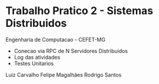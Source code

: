 # Trabalho Pratico 2 - Sistemas Distribuidos
Engenharia de Computacao - CEFET-MG

- Conecao via RPC de N Servidores Distribuidos
- Log das atividades
- Testes Unitarios

Luiz Carvalho
Felipe Magalhães
Rodrigo Santos

